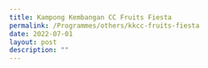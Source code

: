 ```yaml
---
title: Kampong Kembangan CC Fruits Fiesta
permalink: /Programmes/others/kkcc-fruits-fiesta
date: 2022-07-01
layout: post
description: ""
---
```

